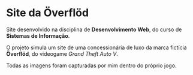 # Site da Överflöd

Site desenvolvido na disciplina de **Desenvolvimento Web**, do curso de **Sistemas de Informação**.

O projeto simula um site de uma concessionária de luxo da marca fictícia **Överflöd**, do videogame *Grand Theft Auto V*.

Todas as imagens foram capturadas por mim dentro do próprio jogo.
